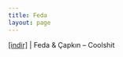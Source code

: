 ```yaml
---
title: Feda
layout: page
---
```


<a href="https://cloud.mail.ru/public/45763f51d500/Capk%C4%B1n%20%26%20Feda%20-%20Coolshit" target="_blank">[indir]</a>   |   Feda & Çapkın &#8211; Coolshit